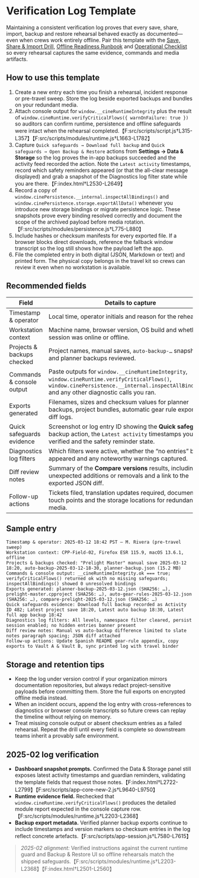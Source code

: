 # Verification Log Template

Maintaining a consistent verification log proves that every save, share, import,
backup and restore rehearsal behaved exactly as documented—even when crews work
entirely offline. Pair this template with the [Save, Share & Import
Drill](../README.md#save-share--import-drill), [Offline Readiness
Runbook](offline-readiness.md) and [Operational
Checklist](operations-checklist.md) so every rehearsal captures the same
evidence, commands and media artifacts.

## How to use this template

1. Create a new entry each time you finish a rehearsal, incident response or
   pre-travel sweep. Store the log beside exported backups and bundles on your
   redundant media.
2. Attach console output for `window.__cineRuntimeIntegrity` plus the result of
   `window.cineRuntime.verifyCriticalFlows({ warnOnFailure: true })` so auditors
   can confirm runtime, persistence and offline safeguards were intact when the
   rehearsal completed.【F:src/scripts/script.js†L315-L357】【F:src/scripts/modules/runtime.js†L1663-L1782】
3. Capture `Quick safeguards → Download full backup` and `Quick safeguards → Open
   Backup & Restore` actions from **Settings → Data & Storage** so the log proves
   the in-app backups succeeded and the activity feed recorded the action.
   Note the `Latest activity` timestamps, record which safety reminders appeared
   (or that the all-clear message displayed) and grab a snapshot of the
   Diagnostics log filter state while you are there.【F:index.html†L2530-L2649】
4. Record a copy of `window.cinePersistence.__internal.inspectAllBindings()`
   and `window.cinePersistence.storage.exportAllData()` whenever you introduce
   new storage bindings or migrate persistence logic. These snapshots prove
   every binding resolved correctly and document the scope of the archived
   payload before media rotation.【F:src/scripts/modules/persistence.js†L775-L880】
5. Include hashes or checksum manifests for every exported file. If a browser
   blocks direct downloads, reference the fallback window transcript so the log
   still shows how the payload left the app.
6. File the completed entry in both digital (JSON, Markdown or text) and printed
   form. The physical copy belongs in the travel kit so crews can review it even
   when no workstation is available.

## Recommended fields

| Field | Details to capture |
| --- | --- |
| Timestamp & operator | Local time, operator initials and reason for the rehearsal. |
| Workstation context | Machine name, browser version, OS build and whether the session was online or offline. |
| Projects & backups checked | Project names, manual saves, `auto-backup-…` snapshots and planner backups reviewed. |
| Commands & console output | Paste outputs for `window.__cineRuntimeIntegrity`, `window.cineRuntime.verifyCriticalFlows()`, `window.cinePersistence.__internal.inspectAllBindings()` and any other diagnostic calls you ran. |
| Exports generated | Filenames, sizes and checksum values for planner backups, project bundles, automatic gear rule exports and diff logs. |
| Quick safeguards evidence | Screenshot or log entry ID showing the **Quick safeguards** backup action, the `Latest activity` timestamps you verified and the safety reminder state. |
| Diagnostics log filters | Which filters were active, whether the “no entries” banner appeared and any noteworthy warnings captured. |
| Diff review notes | Summary of the **Compare versions** results, including any unexpected additions or removals and a link to the exported JSON diff. |
| Follow-up actions | Tickets filed, translation updates required, documentation touch points and the storage locations for redundant media. |

## Sample entry

```text
Timestamp & operator: 2025-03-12 18:42 PST – M. Rivera (pre-travel sweep)
Workstation context: CPP-Field-02, Firefox ESR 115.9, macOS 13.6.1, offline
Projects & backups checked: "Prelight Master" manual save 2025-03-12 18:20, auto-backup-2025-03-12-18-30, planner-backup.json (15.2 MB)
Commands & console output: __cineRuntimeIntegrity.ok === true; verifyCriticalFlows() returned ok with no missing safeguards; inspectAllBindings() showed 0 unresolved bindings
Exports generated: planner-backup-2025-03-12.json (SHA256: …), prelight-master.cpproject (SHA256: …), auto-gear-rules-2025-03-12.json (SHA256: …), compare-prelight-2025-03-12.json (SHA256: …)
Quick safeguards evidence: Download full backup recorded as Activity ID 482; Latest project save 18:20, Latest auto backup 18:30, Latest full app backup 18:42
Diagnostics log filters: All levels, namespace filter cleared, persist session enabled; no hidden entries banner present
Diff review notes: Manual vs auto-backup difference limited to slate notes paragraph spacing; JSON diff attached
Follow-up actions: Update Spanish README gear-rule appendix, copy exports to Vault A & Vault B, sync printed log with travel binder
```

## Storage and retention tips

- Keep the log under version control if your organization mirrors documentation
  repositories, but always redact project-sensitive payloads before committing
  them. Store the full exports on encrypted offline media instead.
- When an incident occurs, append the log entry with cross-references to
  diagnostics or browser console transcripts so future crews can replay the
  timeline without relying on memory.
- Treat missing console output or absent checksum entries as a failed rehearsal.
  Repeat the drill until every field is complete so downstream teams inherit a
  provably safe environment.

## 2025-02 log verification
- **Dashboard snapshot prompts.** Confirmed the Data & Storage panel still exposes latest activity
  timestamps and guardian reminders, validating the template fields that request those notes.【F:index.html†L2722-L2799】【F:src/scripts/app-core-new-2.js†L9640-L9750】
- **Runtime evidence field.** Rechecked that `window.cineRuntime.verifyCriticalFlows()` produces the
  detailed module report expected in the console capture row.【F:src/scripts/modules/runtime.js†L2203-L2368】
- **Backup export metadata.** Verified planner backup exports continue to include timestamps and version
  markers so checksum entries in the log reflect concrete artefacts.【F:src/scripts/app-session.js†L7580-L7615】

> _2025-02 alignment:_ Verified instructions against the current runtime guard and Backup & Restore UI so offline rehearsals match the shipped safeguards.【F:src/scripts/modules/runtime.js†L2203-L2368】【F:index.html†L2501-L2560】
